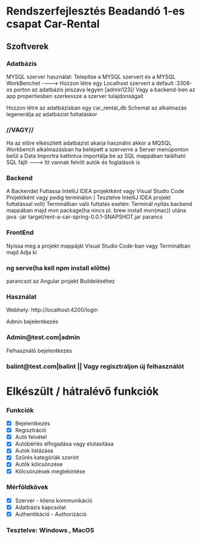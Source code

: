 # Rendszerfejlesztés Beadandó 1-es csapat Car-Rental

<h2>Szoftverek</h2>
  <h3>Adatbázis</h3>
       <p> MYSQL szerver használat: Telepítse a MYSQL szervert és a MYSQL WorkBenchet ----> Hozzon létre egy Localhost szervert a  default :3306-os porton az adatbázis jelszava legyen [admin123]/ Vagy a backend-ben az app propertiesben szerkessze a szerver tulajdonságait </p>
        <p> Hozzon létre az adatbázisban egy car_rental_db Schemat az alkalmazás legenerálja az adatbázist futtatáskor 
          <h3>//VAGY//</h3> Ha az előre elkészített  adatbázist akarja használni  akkor a MQSQL Workbench alkalmazásban ha belépett a szerverre a Server menüponton belül a Data Importra kattintva importálja be az SQL mappában található SQL fájlt  ---> Itt vannak felvitt autók és foglalások is </p>
  
  <h3>
    Backend
  </h3>
  <p>
    A Backendet Futtassa IntelliJ IDEA projektként vagy Visual Studio Code Projektként vagy pedig terminálon ( Tesztelve IntelliJ IDEA projekt futtatással volt)
    Terminálban való futtatás esetén: Terminál nyitás backend mappában majd mvn package(ha nincs pl. brew install mvn(mac)) utána java -jar target/rent-a-car-spring-0.0.1-SNAPSHOT.jar parancs
  </p>
<h3>FrontEnd</h3>
<p>Nyissa meg a projekt mappáját Visual Studio Code-ban vagy Terminálban majd Adja ki  <h3>ng serve(ha kell npm install előtte)</h3> parancsot az Angular projekt Buildeléséhez</p>
<h3>Használat</h3>
<p>Webhely: http://localhost:4200/login </p>
<p>Admin bejelentkezés</p>
<h3>Admin@test.com|admin</h3>
<p>Felhasználó bejelentkezés</p>
<h3>balint@test.com|balint || Vagy regisztráljon új felhasználót</h3>

# Elkészült / hátralévő funkciók
### Funkciók
- [x] Bejelentkezés
- [x] Regisztráció
- [x] Autó felvétel
- [x] Autóbérlés elfogadása vagy elutasítása
- [x] Autók listázása
- [x] Szűrés kategóriák szerint
- [x] Autók kölcsönzése
- [x] Kölcsönzések megtekintése

### Mérföldkövek
- [x] Szerver - kliens kommunikáció
- [x] Adatbázis kapcsolat
- [x] Authentikáció - Authorizáció
 ### Tesztelve: Windows , MacOS

